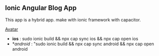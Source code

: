 ## Ionic Angular Blog App

This app is a hybrid app. make with ionic framework with capacitor.

[Avatar](https://www.flaticon.com/stickers-pack/avatars-132)

- **ios** : sudo ionic build && npx cap sync ios && npx cap open ios
- \*_android_ : "sudo ionic build && npx cap sync android && npx cap open android
